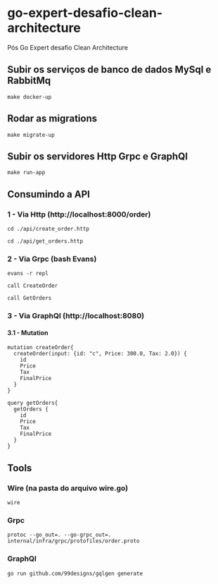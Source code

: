 # go-expert-desafio-clean-architecture
Pós Go Expert desafio Clean Architecture

## Subir os serviços de banco de dados MySql e RabbitMq
```
make docker-up
```

## Rodar as migrations
```
make migrate-up
```

## Subir os servidores Http Grpc e GraphQl
```
make run-app
```
## Consumindo a API

### 1 - Via Http (http://localhost:8000/order)
```
cd ./api/create_order.http
```
```
cd ./api/get_orders.http
```

### 2 - Via Grpc (bash Evans)
```
evans -r repl
```
```
call CreateOrder
```
```
call GetOrders
```

### 3 - Via GraphQl (http://localhost:8080)

#### 3.1 - Mutation
```
mutation createOrder{
  createOrder(input: {id: "c", Price: 300.0, Tax: 2.0}) {
    id
    Price
    Tax
    FinalPrice
  } 
}
```
```
query getOrders{
  getOrders {
    id
    Price
    Tax
    FinalPrice
  } 
}
```
## Tools

### Wire (na pasta do arquivo wire.go)
```
wire 
```

### Grpc
```
protoc --go_out=. --go-grpc_out=. internal/infra/grpc/protofiles/order.proto
```

### GraphQl
```
go run github.com/99designs/gqlgen generate
```

